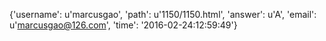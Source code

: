 {'username': u'marcusgao', 'path': u'1150/1150.html', 'answer': u'A', 'email': u'marcusgao@126.com', 'time': '2016-02-24:12:59:49'}